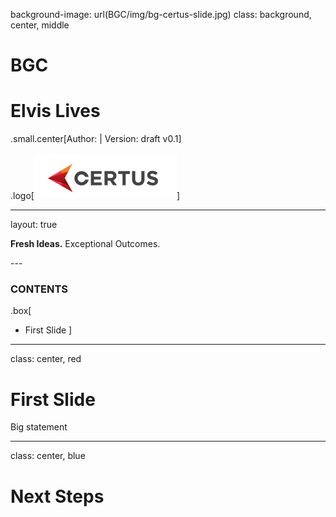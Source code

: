 background-image: url(BGC/img/bg-certus-slide.jpg)
class: background, center, middle

# BGC

# Elvis Lives

.small.center[Author:   |   Version: draft v0.1]

.logo[<img src="BGC/img/logo.png"/>]

---
layout: true
<div id="footer-content"><p><strong>Fresh Ideas.</strong> Exceptional Outcomes.</p></div>
---


### CONTENTS

.box[
* First Slide
]

---

class: center, red

# First Slide

Big statement

---

class: center, blue

# Next Steps
